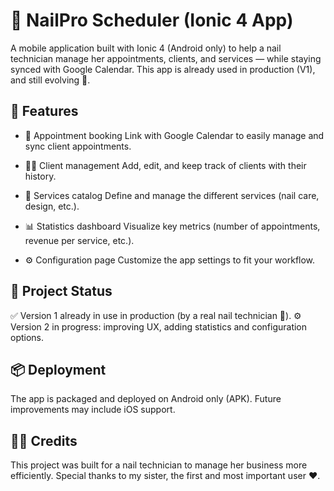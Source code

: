 # 💅 NailPro Scheduler (Ionic 4 App)

A mobile application built with Ionic 4 (Android only) to help a nail technician manage her appointments, clients, and services — while staying synced with Google Calendar.
This app is already used in production (V1), and still evolving 🚀.

## 📱 Features

- 📆 Appointment booking
Link with Google Calendar to easily manage and sync client appointments.

- 👩‍🎨 Client management
Add, edit, and keep track of clients with their history.

- 💅 Services catalog
Define and manage the different services (nail care, design, etc.).

- 📊 Statistics dashboard
Visualize key metrics (number of appointments, revenue per service, etc.).

- ⚙️ Configuration page
Customize the app settings to fit your workflow.

## 🚧 Project Status

✅ Version 1 already in use in production (by a real nail technician 🎉).
⚙️ Version 2 in progress: improving UX, adding statistics and configuration options.

## 📦 Deployment

The app is packaged and deployed on Android only (APK).
Future improvements may include iOS support.

## 👩‍🎨 Credits

This project was built for a nail technician to manage her business more efficiently.
Special thanks to my sister, the first and most important user ❤️.